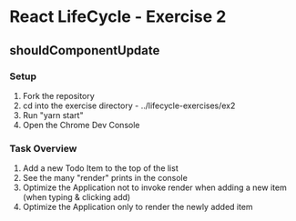 # React LifeCycle - Exercise 2
## shouldComponentUpdate


### Setup
1. Fork the repository
2. cd into the exercise directory - ../lifecycle-exercises/ex2
3. Run "yarn start"
4. Open the Chrome Dev Console

### Task Overview
1. Add a new Todo Item to the top of the list
2. See the many "render" prints in the console
3. Optimize the Application not to invoke render when adding a new item (when typing & clicking add)
4. Optimize the Application only to render the newly added item

